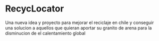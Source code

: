 # RecycLocator
Una nueva idea y proyecto para mejorar el reciclaje en chile y conseguir una solucion a aquellos que quieran aportar su granito de arena para la disminucion de el calentamiento global
